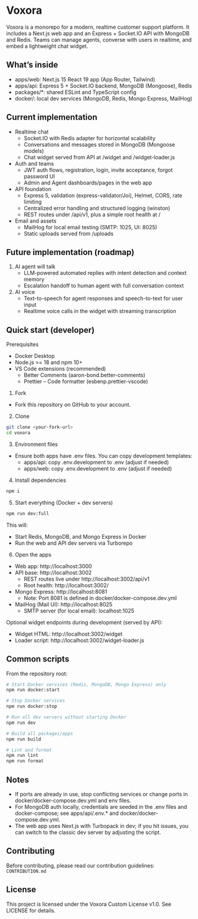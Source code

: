 # Voxora

Voxora is a monorepo for a modern, realtime customer support platform. It includes a Next.js web app and an Express + Socket.IO API with MongoDB and Redis. Teams can manage agents, converse with users in realtime, and embed a lightweight chat widget.

## What’s inside

- apps/web: Next.js 15 React 19 app (App Router, Tailwind)
- apps/api: Express 5 + Socket.IO backend, MongoDB (Mongoose), Redis
- packages/\*: shared ESLint and TypeScript config
- docker/: local dev services (MongoDB, Redis, Mongo Express, MailHog)

## Current implementation

- Realtime chat
  - Socket.IO with Redis adapter for horizontal scalability
  - Conversations and messages stored in MongoDB (Mongoose models)
  - Chat widget served from API at /widget and /widget-loader.js
- Auth and teams
  - JWT auth flows, registration, login, invite acceptance, forgot password UI
  - Admin and Agent dashboards/pages in the web app
- API foundation
  - Express 5, validation (express-validator/Joi), Helmet, CORS, rate limiting
  - Centralized error handling and structured logging (winston)
  - REST routes under /api/v1, plus a simple root health at /
- Email and assets
  - MailHog for local email testing (SMTP: 1025, UI: 8025)
  - Static uploads served from /uploads

## Future implementation (roadmap)

1. AI agent will talk
   - LLM-powered automated replies with intent detection and context memory
   - Escalation handoff to human agent with full conversation context
2. AI voice
   - Text-to-speech for agent responses and speech-to-text for user input
   - Realtime voice calls in the widget with streaming transcription

## Quick start (developer)

Prerequisites

- Docker Desktop
- Node.js >= 18 and npm 10+
- VS Code extensions (recommended)
  - Better Comments (aaron-bond.better-comments)
  - Prettier – Code formatter (esbenp.prettier-vscode)

1. Fork

- Fork this repository on GitHub to your account.

2. Clone

```bash
git clone <your-fork-url>
cd voxora
```

3. Environment files

- Ensure both apps have .env files. You can copy development templates:
  - apps/api: copy .env.development to .env (adjust if needed)
  - apps/web: copy .env.development to .env (adjust if needed)

4. Install dependencies

```bash
npm i
```

5. Start everything (Docker + dev servers)

```bash
npm run dev:full
```

This will:

- Start Redis, MongoDB, and Mongo Express in Docker
- Run the web and API dev servers via Turborepo

6. Open the apps

- Web app: http://localhost:3000
- API base: http://localhost:3002
  - REST routes live under http://localhost:3002/api/v1
  - Root health: http://localhost:3002/
- Mongo Express: http://localhost:8081
  - Note: Port 8081 is defined in docker/docker-compose.dev.yml
- MailHog (Mail UI): http://localhost:8025
  - SMTP server (for local email): localhost:1025

Optional widget endpoints during development (served by API):

- Widget HTML: http://localhost:3002/widget
- Loader script: http://localhost:3002/widget-loader.js

## Common scripts

From the repository root:

```bash
# Start Docker services (Redis, MongoDB, Mongo Express) only
npm run docker:start

# Stop Docker services
npm run docker:stop

# Run all dev servers without starting Docker
npm run dev

# Build all packages/apps
npm run build

# Lint and format
npm run lint
npm run format
```

## Notes

- If ports are already in use, stop conflicting services or change ports in docker/docker-compose.dev.yml and env files.
- For MongoDB auth locally, credentials are seeded in the .env files and docker-compose; see apps/api/.env.\* and docker/docker-compose.dev.yml.
- The web app uses Next.js with Turbopack in dev; if you hit issues, you can switch to the classic dev server by adjusting the script.

## Contributing

Before contributing, please read our contribution guidelines: `CONTRIBUTION.md`

## License

This project is licensed under the Voxora Custom License v1.0. See LICENSE for details.
